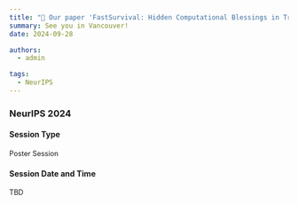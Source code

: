 ```yaml
---
title: "🎉 Our paper 'FastSurvival: Hidden Computational Blessings in Training Cox Proportional Hazards Models' has been accepted by NeurIPS 2024! "
summary: See you in Vancouver!
date: 2024-09-28

authors:
  - admin

tags:
  - NeurIPS
---
```

### NeurIPS 2024
#### Session Type
<span style="font-size: 0.9em;">Poster Session
#### Session Date and Time
<span style="font-size: 0.9em;">TBD
